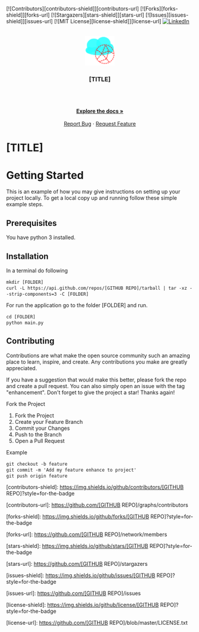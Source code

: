 [![Contributors][contributors-shield]][contributors-url]
[![Forks][forks-shield]][forks-url]
[![Stargazers][stars-shield]][stars-url]
[![Issues][issues-shield]][issues-url]
[![MIT License][license-shield]][license-url]
[![LinkedIn][linkedin-shield]][linkedin-url]
<!-- REPLACE -->
<!-- [TITLE] -->
<!-- [FOLDER] -->
<!-- [GITHUB REPO] -->

<!-- PROJECT LOGO -->
<br />
<div align="center">
    <a href="https://github.com/[GITHUB REPO]">
        <img src="images/logo.png" alt="Logo" width="80" height="80">
    </a>
    <h3 align="center">[TITLE]</h3>
    <p align="center">
    <!-- PROJECT DESCRIPTION -->
    <br />
    <br />
    <!-- PROJECT SCREENSHOTS -->
    <!--
    <a href="https://github.com/[GITHUB REPO]/blob/main/images/screenshot01.png">
        <img src="images/screenshot01.png" alt="screenshot" width="120" height="120">
    </a>
    -->
    <br />
    <a href="https://github.com/[GITHUB REPO]"><strong>Explore the docs »</strong></a>
    <br />
    <br />
    <a href="https://github.com/[GITHUB REPO]/issues/new?labels=bug&template=bug-report---.md">Report Bug</a>
    ·
    <a href="https://github.com/[GITHUB REPO]/issues/new?labels=enhancement&template=feature-request---.md">Request Feature</a>

  </p>
</div>

# [TITLE]

<!-- PROJECT DESCRIPTION -->

# Getting Started

This is an example of how you may give instructions on setting up your project locally. To get a local copy up and
running follow these simple example steps.

## Prerequisites

You have python 3 installed.

## Installation

In a terminal do following

```console
mkdir [FOLDER]
curl -L https://api.github.com/repos/[GITHUB REPO]/tarball | tar -xz --strip-components=3 -C [FOLDER]
```

For run the application go to the folder [FOLDER] and run.

```commandline
cd [FOLDER]
python main.py
```

## Contributing

Contributions are what make the open source community such an amazing place to learn, inspire, and create. Any
contributions you make are greatly appreciated.

If you have a suggestion that would make this better, please fork the repo and create a pull request. You can also
simply open an issue with the tag "enhancement". Don't forget to give the project a star! Thanks again!

Fork the Project

<ol>
    <li>Fork the Project</li>
    <li>Create your Feature Branch</li>
    <li>Commit your Changes</li>
    <li>Push to the Branch</li>
    <li>Open a Pull Request</li>
</ol>

Example

```commandline
git checkout -b feature
git commit -m 'Add my feature enhance to project'
git push origin feature
```

<!-- MARKDOWN LINKS & IMAGES -->
<!-- https://www.markdownguide.org/basic-syntax/#reference-style-links -->

[contributors-shield]: https://img.shields.io/github/contributors/[GITHUB REPO]?style=for-the-badge

[contributors-url]: https://github.com/[GITHUB REPO]/graphs/contributors

[forks-shield]: https://img.shields.io/github/forks/[GITHUB REPO]?style=for-the-badge

[forks-url]: https://github.com/[GITHUB REPO]/network/members

[stars-shield]: https://img.shields.io/github/stars/[GITHUB REPO]?style=for-the-badge

[stars-url]: https://github.com/[GITHUB REPO]/stargazers

[issues-shield]: https://img.shields.io/github/issues/[GITHUB REPO]?style=for-the-badge

[issues-url]: https://github.com/[GITHUB REPO]/issues

[license-shield]: https://img.shields.io/github/license/[GITHUB REPO]?style=for-the-badge

[license-url]: https://github.com/[GITHUB REPO]/blob/master/LICENSE.txt

[linkedin-shield]: https://img.shields.io/badge/-LinkedIn-black.svg?style=for-the-badge&logo=linkedin&colorB=555

[linkedin-url]: https://www.linkedin.com/in/jens-tirsvad-nielsen-13b795b9/
